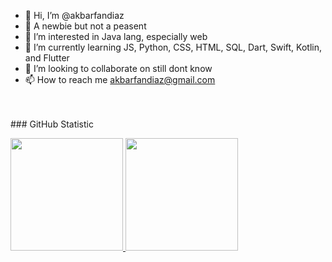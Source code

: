 - 👋 Hi, I’m @akbarfandiaz
- 👋 A newbie but not a peasent
- 👀 I’m interested in Java lang, especially web
- 🌱 I’m currently learning JS, Python, CSS, HTML, SQL, Dart, Swift, Kotlin, and Flutter
- 💞️ I’m looking to collaborate on still dont know
- 📫 How to reach me akbarfandiaz@gmail.com
<br>
<br>
### GitHub Statistic
<p align="left">
<a href="https://github.com/gilangadhan">
  <img height="180em" src="https://github-readme-stats-eight-theta.vercel.app/api?username=akbarfandiaz&show_icons=true&theme=algolia&include_all_commits=true&count_private=true"/>
  <img height="180em" src="https://github-readme-stats-eight-theta.vercel.app/api/top-langs/?username=akbarfandiaz&layout=compact&langs_count=8&theme=algolia"/>
</a>
</p>

<!---
akbarfandiaz/akbarfandiaz is a ✨ special ✨ repository because its `README.md` (this file) appears on your GitHub profile.
You can click the Preview link to take a look at your changes.
--->
